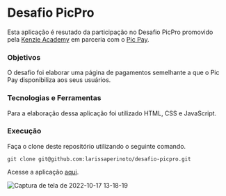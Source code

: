 # Desafio PicPro

Esta aplicação é resutado da participação no Desafio PicPro promovido pela [Kenzie Academy](https://kenzie.com.br/) em parceria com o [Pic Pay](https://picpay.com/).

### Objetivos

O desafio foi elaborar uma página de pagamentos semelhante a que o Pic Pay disponibiliza aos seus usuários.

### Tecnologias e Ferramentas

Para a elaboração dessa aplicação foi utilizado HTML, CSS e JavaScript.

### Execução

Faça o clone deste repositório utilizando o seguinte comando.

    git clone git@github.com:larissaperinoto/desafio-picpro.git

Acesse a aplicação [aqui](https://larissaperinoto.github.io/desafio-picpro/).

![Captura de tela de 2022-10-17 13-18-19](https://user-images.githubusercontent.com/98956659/196230069-a01a5d27-f8c6-4ae7-b97e-ffe44d1016c0.png)

